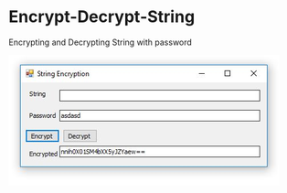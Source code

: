 # Encrypt-Decrypt-String
Encrypting  and Decrypting  String with password 


![alt text](https://github.com/esaaco/Encrypt-Decrypt-String/blob/master/encryptstring.jpg)
